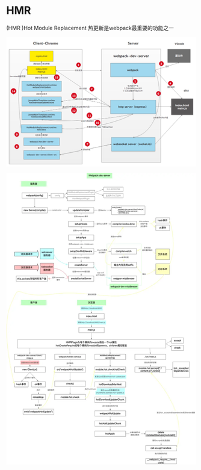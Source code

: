 # HMR

(HMR )Hot Module Replacement 热更新是webpack最重要的功能之一

![](<../../.gitbook/assets/image (39).png>)

<div align="center">

<img src="../../.gitbook/assets/image (4).png" alt="">

</div>
